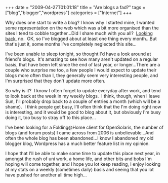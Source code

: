 +++
date = "2009-04-27T01:01:18"
title = "Are blogs a fad?"
tags = ["blog","blogger","wordpress"]
categories = ["Internet"]
+++

Why does one start to write a blog? I know why I started mine, I wanted some representation on the web which was a bit more organised than the sites I tend to cobble together...Did I share much with you all?  [Looking back][1], no.  OK, so I've blogged about at least one thing every month...But that's just it, some months I've completely neglected this site...

I've been unable to sleep tonight, so thought I'd have a look around at friend's blogs.  It's amazing to see how many aren't updated on a regular basis, that have been left since the end of last year, or longer...There are a couple who surprise me too, a few people I would expect to update their blogs more often than I, they generally seem very interesting people, and I'm surprised that they don't update more often.

So why is it?  I know I often forget to update everyday after work, and tend to look back at the week in my weekly blogs.  I think, though, when I leave Sun, I'll probably drop back to a couple of entries a month (which will be a shame).  I think people get busy, I'll often think that the I'm doing right now is interesting, and it would be good to blog about it, but obviously I'm busy doing it, too busy to stray off to this place...

I've been looking for a Folding@Home client for OpenSolaris, the number of blogs (and forum posts) I came across from 2006 is unbelievable...And often the whole blog has been abandoned...I know I abandoned my old blogger blog, Wordpress has a much better feature list in my opinion.

I hope that I'll be able to make some time to update this place next year, in amongst the rush of uni work, a home life, and other bits and bobs I'm hoping will come together, and I hope you lot keep reading, I enjoy looking at my stats on a weekly (sometimes daily) basis and seeing that you lot have pushed for another all time high...

  [1]: http://hashbang0.com/2007/11/
